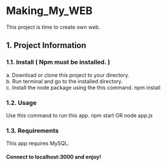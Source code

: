# Making_My_WEB
This project is time to create own web.

## 1. Project Information
### 1.1. Install ( Npm must be installed. )   
a. Download or clone this project to your directory.   
b. Run terminal and go to the installed directory.   
c. Install the node package using the this command.
    npm install   

### 1.2. Usage   
Use this command to run this app.
    npm start
OR
    node app.js   

### 1.3. Requirements   
This app requires MySQL.   

#### Connect to localhost:3000 and enjoy!
  
